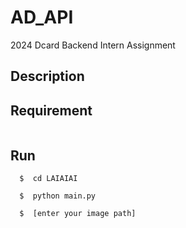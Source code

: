# AD_API
2024 Dcard Backend Intern Assignment

## Description



## Requirement
```

```

## Run
```
  $  cd LAIAIAI
```
```
  $  python main.py
```
```
  $  [enter your image path]
```
